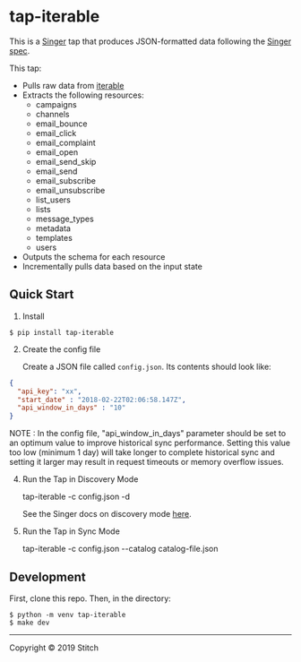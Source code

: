 # tap-iterable

This is a [Singer](https://singer.io) tap that produces JSON-formatted data
following the [Singer
spec](https://github.com/singer-io/getting-started/blob/master/SPEC.md).

This tap:

- Pulls raw data from [iterable](https://api.iterable.com/api/docs)
- Extracts the following resources:
  + campaigns
  + channels
  + email_bounce
  + email_click
  + email_complaint
  + email_open
  + email_send_skip
  + email_send
  + email_subscribe
  + email_unsubscribe       
  + list_users
  + lists
  + message_types
  + metadata
  + templates
  + users  
- Outputs the schema for each resource
- Incrementally pulls data based on the input state

## Quick Start

1. Install

```
$ pip install tap-iterable
```

2. Create the config file

   Create a JSON file called `config.json`. Its contents should look like:

```json
{
  "api_key": "xx",
  "start_date" : "2018-02-22T02:06:58.147Z",
  "api_window_in_days" : "10"
}
```
NOTE : In the config file, "api_window_in_days" parameter should be set to an optimum value to improve historical sync performance. Setting this value too low (minimum 1 day) will take longer to complete historical sync and setting it larger may result in request timeouts or memory overflow issues.

4. Run the Tap in Discovery Mode

    tap-iterable -c config.json -d

   See the Singer docs on discovery mode
   [here](https://github.com/singer-io/getting-started/blob/master/docs/DISCOVERY_MODE.md#discovery-mode).

5. Run the Tap in Sync Mode

    tap-iterable -c config.json --catalog catalog-file.json

## Development

First, clone this repo. Then, in the directory:

```
$ python -m venv tap-iterable
$ make dev
```

---

Copyright &copy; 2019 Stitch
